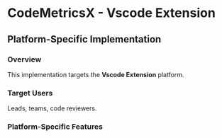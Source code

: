# CodeMetricsX - Vscode Extension

## Platform-Specific Implementation

### Overview
This implementation targets the **Vscode Extension** platform.

### Target Users
Leads, teams, code reviewers.

### Platform-Specific Features
